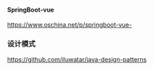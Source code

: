 #### SpringBoot-vue

https://www.oschina.net/p/springboot-vue-


### 设计模式

https://github.com/iluwatar/java-design-patterns
